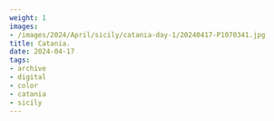 ```yaml
---
weight: 1
images:
- /images/2024/April/sicily/catania-day-1/20240417-P1070341.jpg
title: Catania.
date: 2024-04-17
tags:
- archive
- digital
- color
- catania
- sicily
---
```


